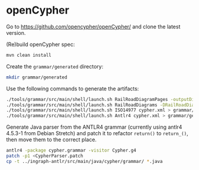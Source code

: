 # openCypher

Go to <https://github.com/opencypher/openCypher/> and clone the latest version.

(Re)build openCypher spec:

```bash
mvn clean install
```

Create the `grammar/generated` directory:

```bash
mkdir grammar/generated
```

Use the following commands to generate the artifacts:

```bash
./tools/grammar/src/main/shell/launch.sh RailRoadDiagramPages -outputDir=grammar/generated/railroad cypher.xml
./tools/grammar/src/main/shell/launch.sh RailRoadDiagrams -DRailRoadDiagrams.inlineNone=true -outputDir=grammar/generated/railroad/raw cypher.xml
./tools/grammar/src/main/shell/launch.sh ISO14977 cypher.xml > grammar/generated/cypher.ebnf
./tools/grammar/src/main/shell/launch.sh Antlr4 cypher.xml > grammar/generated/Cypher.g4
```

Generate Java parser from the ANTLR4 grammar (currently using antlr4 4.5.3-1 from Debian Stretch) and patch it to refactor `return()` to `return_()`, then move them to the correct place.

```bash
antlr4 -package cypher.grammar -visitor Cypher.g4
patch -p1 <CypherParser.patch
cp -t ../ingraph-antlr/src/main/java/cypher/grammar/ *.java
```
